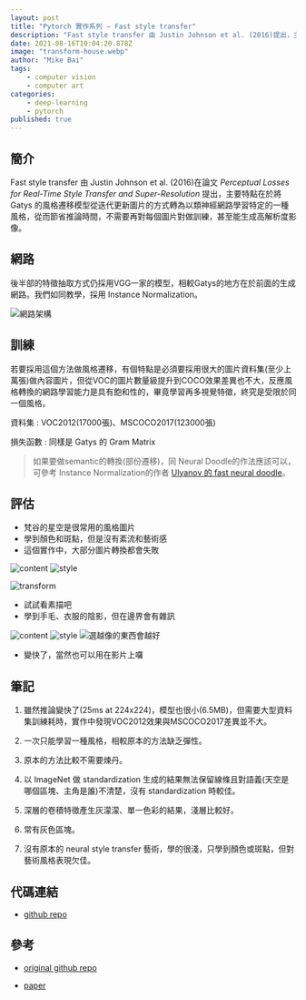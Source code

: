 ```yaml
---
layout: post
title: "Pytorch 實作系列 — Fast style transfer"
description: "Fast style transfer 由 Justin Johnson et al. (2016)提出，主要特點在於將Gatys 的風格遷移模型從迭代更新圖片的方式轉為以類神經網路學習特定的一種風格，從而節省推論時間，不需要再對每個圖片對做訓練，甚至能生成高解析度影像。"
date: 2021-08-16T10:04:20.878Z
image: "transform-house.webp"
author: "Mike Bai"
tags:
    - computer vision
    - computer art
categories:
    - deep-learning
    - pytorch
published: true
---
```



## 簡介

Fast style transfer 由 Justin Johnson et al. (2016)在論文 *Perceptual Losses for Real-Time Style Transfer and Super-Resolution* 提出，主要特點在於將Gatys 的風格遷移模型從迭代更新圖片的方式轉為以類神經網路學習特定的一種風格，從而節省推論時間，不需要再對每個圖片對做訓練，甚至能生成高解析度影像。

## 網路

後半部的特徵抽取方式仍採用VGG一家的模型，相較Gatys的地方在於前面的生成網路。我們如同教學，採用 Instance Normalization。

![網路架構](network.png)


## 訓練

若要採用這個方法做風格遷移，有個特點是必須要採用很大的圖片資料集(至少上萬張)做內容圖片，但從VOC的圖片數量級提升到COCO效果差異也不大，反應風格轉換的網路學習能力是具有飽和性的，畢竟學習再多視覺特徵，終究是受限於同一個風格。

資料集 : VOC2012(17000張)、MSCOCO2017(123000張)

損失函數 : 同樣是 Gatys 的 Gram Matrix

> 如果要做semantic的轉換(部份遷移)，同 Neural Doodle的作法應該可以，可參考 Instance Normalization的作者 [Ulyanov 的 fast neural doodle](https://github.com/DmitryUlyanov/online-neural-doodle)。

## 評估

- 梵谷的星空是很常用的風格圖片
- 學到顏色和斑點，但是沒有紊流和藝術感
- 這個實作中，大部分圖片轉換都會失敗

![content](content-house.jpg) ![style](style-house.jpg) 

![transform](transform-house.webp)

- 試試看素描吧
- 學到手毛、衣服的陰影，但在邊界會有雜訊

![content](content-man.jpg) ![style](style-man.jpg) ![選越像的東西會越好](transform-man.webp)

- 變快了，當然也可以用在影片上囉

## 筆記

1. 雖然推論變快了(25ms at 224x224)，模型也很小(6.5MB)，但需要大型資料集訓練耗時，實作中發現VOC2012效果與MSCOCO2017差異並不大。

2. 一次只能學習一種風格，相較原本的方法缺乏彈性。

3. 原本的方法比較不需要煉丹。

4. 以 ImageNet 做 standardization 生成的結果無法保留線條且對語義(天空是哪個區塊、主角是誰)不清楚，沒有 standardization 時較佳。

5. 深層的卷積特徵產生灰濛濛、單一色彩的結果，淺層比較好。

6. 常有灰色區塊。

7. 沒有原本的 neural style transfer 藝術，學的很淺，只學到顏色或斑點，但對藝術風格表現欠佳。

## 代碼連結

* [github repo](https://github.com/gitE0Z9/classical-network-series)

## 參考

* [original github repo](https://github.com/pytorch/examples/tree/main/fast_neural_style)

* [paper](https://arxiv.org/abs/1603.08155)
